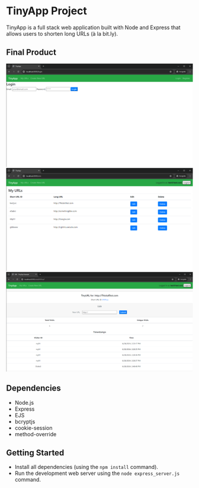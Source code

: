 # TinyApp Project

TinyApp is a full stack web application built with Node and Express that allows users to shorten long URLs (à la bit.ly).

## Final Product

!["View of Login page"](https://github.com/RemiBorris/tinyapp/blob/master/docs/login-page.png?raw=true)
!["Example of urls landing page"](https://github.com/RemiBorris/tinyapp/blob/master/docs/urls-page.png?raw=true)
!["Example of edit page"](https://github.com/RemiBorris/tinyapp/blob/master/docs/edit-page-stretch.png?raw=true)

## Dependencies

- Node.js
- Express
- EJS
- bcryptjs
- cookie-session
- method-override

## Getting Started

- Install all dependencies (using the `npm install` command).
- Run the development web server using the `node express_server.js` command.